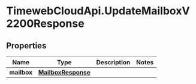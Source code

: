 # TimewebCloudApi.UpdateMailboxV2200Response

## Properties

Name | Type | Description | Notes
------------ | ------------- | ------------- | -------------
**mailbox** | [**MailboxResponse**](MailboxResponse.md) |  | 


